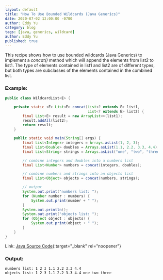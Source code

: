 ```yaml
---
layout: default
title: "How To Use Bounded Wildcards (Java Generics)"
date: 2020-07-02 12:00:00 -0700
author: Eddy Yu
category: blog
tags: [java, generics, wildcard]
author: Eddy Yu
published: true
---
```


This recipe shows how to use bounded wildcards (Java Generics) to implement a 
_concat()_ method which will append the elements from list2 to list1. The type
of elements contained in list1 and list2 are of different types, but both types 
are subclasses of the elements contained in the combined list.

### Example:
```java
public class WildcardList<E> {

    private static <E> List<E> concat(List<? extends E> list1,
                                      List<? extends E> list2) {
        final List<E> result = new ArrayList<>(list1);
        result.addAll(list2);
        return result;
    }

    public static void main(String[] args) {
        final List<Integer> integers = Arrays.asList(1, 2, 3);
        final List<Double> doubles = Arrays.asList(1.1, 2.2, 3.3, 4.4);
        final List<String> strings = Arrays.asList("one", "two", "three");

        // combine integers and doubles into a numbers list
        final List<Number> numbers = concat(integers, doubles);

        // combine numbers and strings into an objects list
        final List<Object> objects = concat(numbers, strings);

        // output
        System.out.print("numbers list: ");
        for (Number number : numbers) {
            System.out.print(number + " ");
        }
        System.out.println();
        System.out.print("objects list: ");
        for (Object object : objects) {
            System.out.print(object + " ");
        }
    }
}
```
Link: [Java Source Code](https://github.com/eddycyu/learnbyexample/blob/master/src/main/java/dev/eddycyu/generics/WildcardList.java){:target="_blank" rel="noopener"}

### Output:
```
numbers list: 1 2 3 1.1 2.2 3.3 4.4 
objects list: 1 2 3 1.1 2.2 3.3 4.4 one two three
```